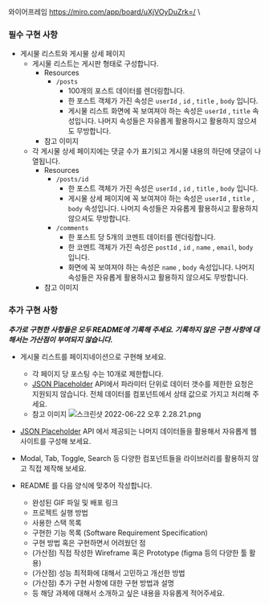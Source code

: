 와이어프레임
https://miro.com/app/board/uXjVOyDuZrk=/
\

### 필수 구현 사항

- 게시물 리스트와 게시물 상세 페이지
  - 게시물 리스트는 게시판 형태로 구성합니다.
    - Resources
      - `/posts`
        - 100개의 포스트 데이터를 렌더링합니다.
        - 한 포스트 객체가 가진 속성은 `userId` , `id` , `title` , `body` 입니다.
        - 게시물 리스트 화면에 꼭 보여져야 하는 속성은 `userId` , `title` 속성입니다. 나머지 속성들은 자유롭게 활용하시고 활용하지 않으셔도 무방합니다.
    - 참고 이미지
  - 각 게시물 상세 페이지에는 댓글 수가 표기되고 게시물 내용의 하단에 댓글이 나열됩니다.
    - Resources
      - `/posts/id`
        - 한 포스트 객체가 가진 속성은 `userId` , `id` , `title` , `body` 입니다.
        - 게시물 상세 페이지에 꼭 보여져야 하는 속성은 `userId` , `title` , `body` 속성입니다. 나머지 속성들은 자유롭게 활용하시고 활용하지 않으셔도 무방합니다.
      - `/comments`
        - 한 포스트 당 5개의 코멘트 데이터를 렌더링합니다.
        - 한 코멘트 객체가 가진 속성은 `postId` , `id` , `name` , `email`, `body` 입니다.
        - 화면에 꼭 보여져야 하는 속성은 `name` , `body` 속성입니다. 나머지 속성들은 자유롭게 활용하시고 활용하지 않으셔도 무방합니다.
    - 참고 이미지

### 추가 구현 사항

**_추가로 구현한 사항들은 모두 README에 기록해 주세요. 기록하지 않은 구현 사항에 대해서는 가산점이 부여되지 않습니다._**

- 게시물 리스트를 페이지네이션으로 구현해 보세요.
  - 각 페이지 당 포스팅 수는 10개로 제한합니다.
  - [JSON Placeholder](https://jsonplaceholder.typicode.com/) API에서 파라미터 단위로 데이터 갯수를 제한한 요청은 지원되지 않습니다. 전체 데이터를 컴포넌트에서 상태 값으로 가지고 처리해 주세요.
  - 참고 이미지
    ![스크린샷 2022-06-22 오후 2.28.21.png](https://s3-us-west-2.amazonaws.com/secure.notion-static.com/7d1c69a7-92ce-46f1-80c0-23bc26a37bfe/스크린샷_2022-06-22_오후_2.28.21.png)
- [JSON Placeholder](https://jsonplaceholder.typicode.com/) API 에서 제공되는 나머지 데이터들을 활용해서 자유롭게 웹 사이트를 구성해 보세요.
- Modal, Tab, Toggle, Search 등 다양한 컴포넌트들을 라이브러리를 활용하지 않고 직접 제작해 보세요.

- README 를 다음 양식에 맞추어 작성합니다.
  - 완성된 GIF 파일 및 배포 링크
  - 프로젝트 실행 방법
  - 사용한 스택 목록
  - 구현한 기능 목록 (Software Requirement Specification)
  - 구현 방법 혹은 구현하면서 어려웠던 점
  - (가산점) 직접 작성한 Wireframe 혹은 Prototype (figma 등의 다양한 툴 활용)
  - (가산점) 성능 최적화에 대해서 고민하고 개선한 방법
  - (가산점) 추가 구현 사항에 대한 구현 방법과 설명
  - 등 해당 과제에 대해서 소개하고 싶은 내용을 자유롭게 적어주세요.

